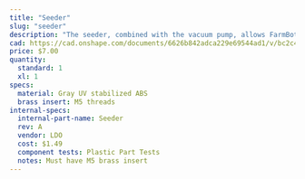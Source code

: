 ```yaml
---
title: "Seeder"
slug: "seeder"
description: "The seeder, combined with the vacuum pump, allows FarmBot to pick up seeds and deposit them precisely in the ground."
cad: https://cad.onshape.com/documents/6626b842adca229e69544ad1/v/bc2c49ac1a57d66286459079/e/6af0ff8180fb28302e23637d
price: $7.00
quantity:
  standard: 1
  xl: 1
specs:
  material: Gray UV stabilized ABS
  brass insert: M5 threads
internal-specs:
  internal-part-name: Seeder
  rev: A
  vendor: LDO
  cost: $1.49
  component tests: Plastic Part Tests
  notes: Must have M5 brass insert
---
```

